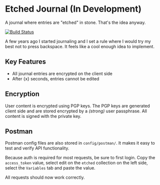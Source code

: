 # Etched Journal (In Development)
A journal where entries are "etched" in stone. That's the idea anyway.

[![Build Status](https://travis-ci.org/yaseenkadir/etchedjournal.svg?branch=master)](https://travis-ci.org/yaseenkadir/etchedjournal)

A few years ago I started journaling and I set a rule where I would try my best not to press
backspace. It feels like a cool enough idea to implement.

## Key Features
* All journal entries are encrypted on the client side
* After {x} seconds, entries cannot be edited

## Encryption
User content is encrypted using PGP keys. The PGP keys are generated client side and are stored 
encrypted by a *(strong)* user passphrase. All content is signed with the private key.

## Postman
Postman config files are also stored in `config/postman/`. It makes it easy to test and verify API
functionality.

Because auth is required for most requests, be sure to first login. Copy the `access_token` value, 
select edit on the `etched` collection on the left side, select the `Variables` tab and paste the
value.

All requests should now work correctly.
